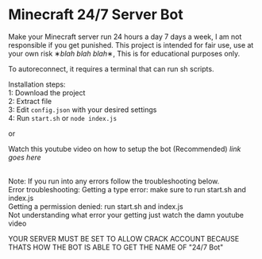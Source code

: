 # Minecraft 24/7 Server Bot
Make your Minecraft server run 24 hours a day 7 days a week, I am not responsible if you get punished. This project is intended for fair use, use at your own risk ∗*blah blah blah*∗, This is for educational purposes only.

To autoreconnect, it requires a terminal that can run sh scripts.


Installation steps:
<br>
1: Download the project
<br>
2: Extract file
<br>
3: Edit `config.json` with your desired settings
<br>
4: Run `start.sh` or `node index.js`

 or 
 
Watch this youtube video on how to setup the bot (Recommended) *link goes here* 


<br>
Note: If you run into any errors follow the troubleshooting below.
<br>
Error troubleshooting:
Getting a type error: make sure to run start.sh and index.js
<br>
Getting a permission denied: run start.sh and index.js
<br>
Not understanding what error your getting just watch the damn youtube video

YOUR SERVER MUST BE SET TO ALLOW CRACK ACCOUNT BECAUSE THATS HOW THE BOT IS ABLE TO GET THE NAME OF "24/7 Bot"
